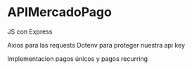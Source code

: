 # APIMercadoPago

JS con Express 

Axios para las requests 
Dotenv para proteger nuestra api key

Implementacion pagos únicos y pagos recurring